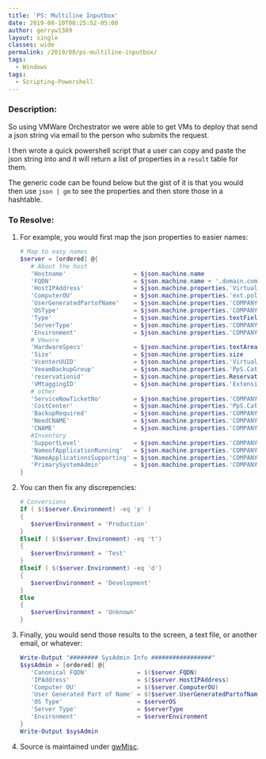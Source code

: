 ```yaml
---
title: 'PS: Multiline Inputbox'
date: 2019-08-10T00:25:52-05:00
author: gerryw1389
layout: single
classes: wide
permalink: /2019/08/ps-multiline-inputbox/
tags:
  - Windows
tags:
  - Scripting-Powershell
---
```

<!--more-->

### Description:

So using VMWare Orchestrator we were able to get VMs to deploy that send a json string via email to the person who submits the request. 

I then wrote a quick powershell script that a user can copy and paste the json string into and it will return a list of properties in a `result` table for them.

The generic code can be found below but the gist of it is that you would then use `json | gm` to see the properties and then store those in a hashtable. 

### To Resolve:

1. For example, you would first map the json properties to easier names:

   ```powershell
   # Map to easy names
   $server = [ordered] @{
      # About the host
      'Hostname'                   = $json.machine.name
      'FQDN'                       = $json.machine.name + '.domain.com'
      'HostIPAddress'              = $json.machine.properties.'VirtualMachine.Network0.Address'
      'ComputerOU'                 = $json.machine.properties.'ext.policy.activedirectory.orgunit'
      'UserGeneratedPartofName'    = $json.machine.properties.'COMPANY.ApplicationName'
      'OSType'                     = $json.machine.properties.'COMPANY.OSType'
      'Type'                       = $json.machine.properties.textField_fbaea404
      'ServerType'                 = $json.machine.properties.'COMPANY.ServerType'
      'Environment'                = $json.machine.properties.'COMPANY.Environment'
      # Vmware
      'HardwareSpecs'              = $json.machine.properties.textArea_a0b98a8f
      'Size'                       = $json.machine.properties.size
      'VcenterUUID'                = $json.machine.properties.'VirtualMachine.Admin.UUID'
      'VeeamBackupGroup'           = $json.machine.properties.'PpS.CategoryTag.VMTag.Veeam-Backup-Groups'
      'reservationid'              = $json.machine.properties.ReservationPolicyID
      'VMtaggingID'                = $json.machine.properties.'Extensibility.Workflows.vmTagging.Id'
      # other
      'ServiceNowTicketNo'         = $json.machine.properties.'COMPANY.ServiceNowTicketNo'
      'CostCenter'                 = $json.machine.properties.'PpS.CategoryTag.VMTag.Cost Center'
      'BackupRequired'             = $json.machine.properties.'COMPANY.IsBackupRequired'
      'NeedCNAME'                  = $json.machine.properties.'COMPANY.NeedCNAME'
      'CNAME'                      = $json.machine.properties.'COMPANY.CNAME'
      #Inventory
      'SupportLevel'               = $json.machine.properties.'COMPANY.SupportLevel'
      'NameofApplicationRunning'   = $json.machine.properties.'COMPANY.NameofApplicationRunning'
      'NameApplicationsSupporting' = $json.machine.properties.'COMPANY.NameApplicationsSupporting'
      'PrimarySystemAdmin'         = $json.machine.properties.'COMPANY.PrimarySystemAdmin'
   }
   ```

2. You can then fix any discrepencies:

   ```powershell
   # Conversions
   If ( $($server.Environment) -eq 'p' )
   {
      $serverEnvironment = 'Production'
   }
   Elseif ( $($server.Environment) -eq 't')
   {
      $serverEnvironment = 'Test'
   }
   Elseif ( $($server.Environment) -eq 'd')
   {
      $serverEnvironment = 'Development'
   }
   Else
   {
      $serverEnvironment = 'Unknown'
   }
   ```

3. Finally, you would send those results to the screen, a text file, or another email, or whatever:

   ```powershell
   Write-Output "######## SysAdmin Info #################"
   $sysAdmin = [ordered] @{
      'Canonical FQDN'              = $($server.FQDN)
      'IPAddress'                   = $($server.HostIPAddress)
      'Computer OU'                 = $($server.ComputerOU)
      'User Generated Part of Name' = $($server.UserGeneratedPartofName)
      'OS Type'                     = $serverOS
      'Server Type'                 = $serverType
      'Environment'                 = $serverEnvironment
   }
   Write-Output $sysAdmin
   ```

4. Source is maintained under [gwMisc](https://github.com/gerryw1389/powershell/blob/main/gwMisc/Public/Read-MultiLineInputBox.ps1).
